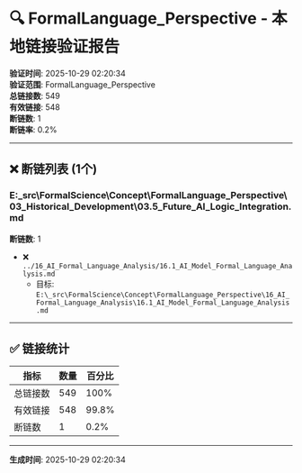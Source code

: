 ﻿# 🔍 FormalLanguage_Perspective - 本地链接验证报告

**验证时间**: 2025-10-29 02:20:34  
**验证范围**: FormalLanguage_Perspective  
**总链接数**: 549  
**有效链接**: 548  
**断链数**: 1  
**断链率**: 0.2%

---

## ❌ 断链列表 (1个)

### E:\_src\FormalScience\Concept\FormalLanguage_Perspective\03_Historical_Development\03.5_Future_AI_Logic_Integration.md
**断链数**: 1
- ❌ `../16_AI_Formal_Language_Analysis/16.1_AI_Model_Formal_Language_Analysis.md`  
  - 目标: `E:\_src\FormalScience\Concept\FormalLanguage_Perspective\16_AI_Formal_Language_Analysis\16.1_AI_Model_Formal_Language_Analysis.md`  

---

## ✅ 链接统计

| 指标 | 数量 | 百分比 |
|------|------|--------|
| 总链接数 | 549 | 100% |
| 有效链接 | 548 | 99.8% |
| 断链数 | 1 | 0.2% |

---

**生成时间**: 2025-10-29 02:20:34
